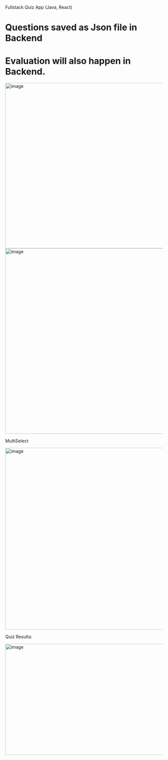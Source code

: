 Fullstack Quiz App (Java, React) 
# Questions saved as Json file in Backend
# Evaluation will also happen in Backend.

<img width="816" height="528" alt="image" src="https://github.com/user-attachments/assets/5db98f58-9ec8-4a70-a8a3-54da3f233e11" />
<img width="817" height="592" alt="image" src="https://github.com/user-attachments/assets/52c7fee2-0d48-481e-86eb-d33eb0655058" />

MultiSelect

<img width="748" height="580" alt="image" src="https://github.com/user-attachments/assets/9d4804ca-3fc3-451d-92a8-51cad5012231" />

Quiz Results:

<img width="822" height="355" alt="image" src="https://github.com/user-attachments/assets/fa0ac432-90cc-43ab-8563-b8acfb2700b1" />



